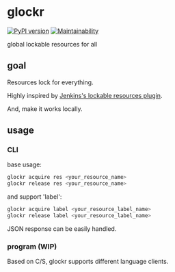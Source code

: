 # glockr

[![PyPI version](https://badge.fury.io/py/glockr.svg)](https://badge.fury.io/py/glockr)
[![Maintainability](https://api.codeclimate.com/v1/badges/913f98606870d82e0b24/maintainability)](https://codeclimate.com/github/williamfzc/glockr/maintainability)

global lockable resources for all

## goal

Resources lock for everything.

Highly inspired by [Jenkins's lockable resources plugin](https://wiki.jenkins.io/display/JENKINS/Lockable+Resources+Plugin).

And, make it works locally.

## usage

### CLI

base usage:

```bash
glockr acquire res <your_resource_name>
glockr release res <your_resource_name>
```

and support 'label':

```bash
glockr acquire label <your_resource_label_name>
glockr release label <your_resource_label_name>
```

JSON response can be easily handled.

### program (WIP)

Based on C/S, glockr supports different language clients.
